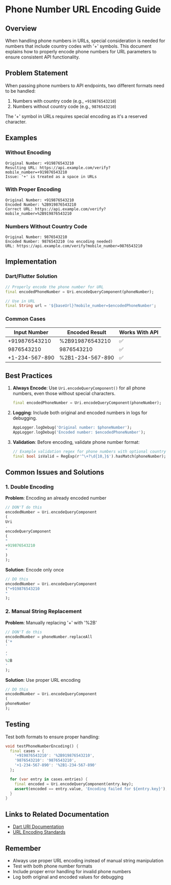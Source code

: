 # Phone Number URL Encoding Guide

## Overview

When handling phone numbers in URLs, special consideration is needed for numbers that include
country codes with '+' symbols. This document explains how to properly encode phone numbers for URL
parameters to ensure consistent API functionality.

## Problem Statement

When passing phone numbers to API endpoints, two different formats need to be handled:

1. Numbers with country code (e.g., `+919876543210`)
2. Numbers without country code (e.g., `9876543210`)

The '+' symbol in URLs requires special encoding as it's a reserved character.

## Examples

### Without Encoding

```
Original Number: +919876543210
Resulting URL: https://api.example.com/verify?mobile_number=+919876543210
Issue: '+' is treated as a space in URLs
```

### With Proper Encoding

```
Original Number: +919876543210
Encoded Number: %2B919876543210
Correct URL: https://api.example.com/verify?mobile_number=%2B919876543210
```

### Numbers Without Country Code

```
Original Number: 9876543210
Encoded Number: 9876543210 (no encoding needed)
URL: https://api.example.com/verify?mobile_number=9876543210
```

## Implementation

### Dart/Flutter Solution

```dart
// Properly encode the phone number for URL
final encodedPhoneNumber = Uri.encodeQueryComponent(phoneNumber);

// Use in URL
final String url = '${baseUrl}?mobile_number=$encodedPhoneNumber';
```

### Common Cases

| Input Number   | Encoded Result   | Works With API |
|----------------|------------------|----------------|
| +919876543210  | %2B919876543210  | ✅              |
| 9876543210     | 9876543210       | ✅              |
| +1-234-567-890 | %2B1-234-567-890 | ✅              |

## Best Practices

1. **Always Encode**: Use `Uri.encodeQueryComponent()` for all phone numbers, even those without
   special characters.
   ```dart
   final encodedPhoneNumber = Uri.encodeQueryComponent(phoneNumber);
   ```

2. **Logging**: Include both original and encoded numbers in logs for debugging.
   ```dart
   AppLogger.logDebug('Original number: $phoneNumber');
   AppLogger.logDebug('Encoded number: $encodedPhoneNumber');
   ```

3. **Validation**: Before encoding, validate phone number format:
   ```dart
   // Example validation regex for phone numbers with optional country code
   final bool isValid = RegExp(r'^\+?\d{10,}$').hasMatch(phoneNumber);
   ```

## Common Issues and Solutions

### 1. Double Encoding

**Problem**: Encoding an already encoded number

```dart
// DON'T do this
encodedNumber = Uri.encodeQueryComponent
(
Uri
.
encodeQueryComponent
(
"
+919876543210
"
)
);
```

**Solution**: Encode only once

```dart
// DO this
encodedNumber = Uri.encodeQueryComponent
("+919876543210
"
);
```

### 2. Manual String Replacement

**Problem**: Manually replacing '+' with '%2B'

```dart
// DON'T do this
encodedNumber = phoneNumber.replaceAll
('+
'
,
'
%2B
'
);
```

**Solution**: Use proper URL encoding

```dart
// DO this
encodedNumber = Uri.encodeQueryComponent
(
phoneNumber
);
```

## Testing

Test both formats to ensure proper handling:

```dart
void testPhoneNumberEncoding() {
  final cases = {
    '+919876543210': '%2B919876543210',
    '9876543210': '9876543210',
    '+1-234-567-890': '%2B1-234-567-890'
  };

  for (var entry in cases.entries) {
    final encoded = Uri.encodeQueryComponent(entry.key);
    assert(encoded == entry.value, 'Encoding failed for ${entry.key}');
  }
}
```

## Links to Related Documentation

- [Dart URI Documentation](https://api.dart.dev/stable/dart-core/Uri-class.html)
- [URL Encoding Standards](https://www.w3.org/Addressing/URL/uri-spec.html)

## Remember

- Always use proper URL encoding instead of manual string manipulation
- Test with both phone number formats
- Include proper error handling for invalid phone numbers
- Log both original and encoded values for debugging